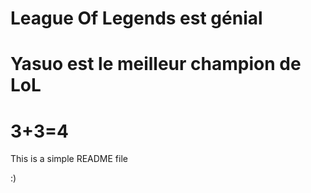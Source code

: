 # League Of Legends est génial 
# Yasuo est le meilleur champion de LoL
# 3+3=4
This is a simple README file

:)

